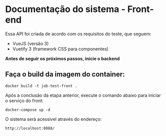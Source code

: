 # Documentação do sistema - Front-end

Essa API foi criada de acordo com os requisitos do teste, que seguem:
- VueJS (versão 3)
- Vuetify 3 (framework CSS para componentes)


**Antes de seguir os próximos passos, inicie o backend**

## Faça o build da imagem do container:
```
docker build -t job-test-front .
```

Após a conclusão da etapa anterior, execute o comando abaixo para iniciar o serviço do front:
```
docker-compose up -d
```

O sistema será acessivel através do endereço:
```
http://localhost:8088/
```
